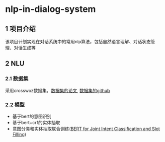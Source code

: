 # nlp-in-dialog-system

## 1 项目介绍

该项目计划实现在对话系统中的常用nlp算法，包括自然语言理解、对话状态管理、对话生成等

## 2 NLU

### 2.1 数据集

采用crosswoz数据集，[数据集的论文](https://arxiv.org/abs/2002.11893), [数据集的github](https://github.com/thu-coai/CrossWOZ)

### 2.2 模型

- 基于bert的意图识别
- 基于bert+crf的实体抽取
- 意图分类和实体抽取联合训练([BERT for Joint Intent Classification and Slot Filling](https://arxiv.org/pdf/1902.10909.pdf))